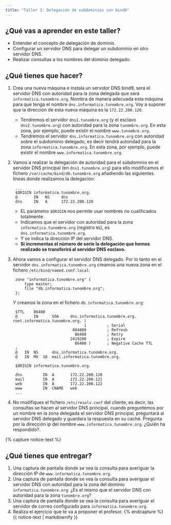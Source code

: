 ```yaml
---
title: "Taller 3: Delegación de subdominios con bind9"
---
```


## ¿Qué vas a aprender en este taller?

* Entender el concepto de delegación de dominio.
* Configurar un servidor DNS para delegar un subdominio en otro servidor DNS.
* Realizar consultas a los nombres del dominio delegado.

## ¿Qué tienes que hacer?

1. Crea una nueva máquina e instala un servidor DNS bind9, será el servidor DNS con autoridad para la zona delegada que será `informatica.tunombre.org`. Nombra de manera adecuada esta máquina para que tenga el nombre `dns.informatica.tunombre.org`. Voy a suponer que la dirección de esta nueva máquina es la `172.22.200.120`.

	* Tendremos el servidor `dns1.tunombre.org` (y el esclavo `dns2.tunombre.org`) con autoridad para la zona `tunombre.org`. En esta zona, por ejemplo, puede existir el nombre `www.tunombre.org`.
	* Tendremos el servidor `dns.informatica.tunombre.org` con autoridad sobre el subdominio delegado, es decir tendrá autoridad para la zona `informatica.tunombre.org`.  En esta zona, por ejemplo, puede existir el nombre `www.informatica.tunombre.org`.

2. Vamos a realizar la delegación de autoridad para el subdominio en el servidor DNS principal (en `dns1.tunombre.org`) para ello modificamos el fichero `/var/cache/bind/db.tunombre.org` añadiendo las siguientes líneas donde realizamos la delegación:

		...
		$ORIGIN informatica.tunombre.org.
		@		IN	 NS		dns
		dns 	IN	 A 		172.22.200.120

	* EL parámetro `$ORIGIN` nos permite usar nombres no cualificados totalmente.
	* Indicamos que el servidor con autoridad para la zona `informatica.tunombre.org` (registro `NS`), es `dns.informatica.tunombre.org`.
	* Y se indica la dirección IP del servidor DNS.
	* **Si incrementas el número de serie la delegación que hemos realizado se transferirá al servidor DNS esclavo.**
	
3. Ahora vamos a configurar el servidor DNS delegado. Por lo tanto en el servidor `dns.informatica.tunombre.org` creamos una nueva zona en el fichero `/etc/bind/named.conf.local`:

		zone "informatica.tunombre.org" {
			type master;
			file "db.informatica.tunombre.org";
		};

	Y creamos la zona en el fichero `db.informatica.tunombre.org`:

		$TTL    86400
		@       IN      SOA     dns.informatica.tunombre.org. root.informatica.tunombre.org. (
		                              1         ; Serial
		                         604800         ; Refresh
		                          86400         ; Retry
		                        2419200         ; Expire
		                          86400 )       ; Negative Cache TTL
		;
		@	IN	NS		dns.informatica.tunombre.org.
		@	IN	MX	10	mail.informatica.tunombre.org.

		$ORIGIN informatica.tunombre.org.

		dns			IN	A		172.22.200.120
		mail		IN	A		172.22.200.121 
		web			IN	A 		172.22.200.122
		www			IN 	CNAME 	web
		...


4. No modifiques el fichero `/etc/resolv.conf` del cliente, es decir, las consultas se hacen al servidor DNS principal, cuando preguntemos por un nombre en la zona delegada el servidor DNS principal, preguntará al servidor DNS delegado y guardara la respuesta en su caché. Pregunta por la dirección ip del nombre `www.informatica.tunombre.org`. ¿Quién ha respondido?. 

{% capture notice-text %}	
## ¿Qué tienes que entregar?

1. Una captura de pantalla donde se vea la consulta para averiguar la dirección IP de `www.informatica.tunombre.org`.
2. Una captura de pantalla donde se vea la consulta para averiguar el servidor DNS con autoridad para la zona del dominio `informatica.tunombre.org`. ¿Es el mismo que el servidor DNS con autoridad para la zona `tunombre.org`?
3. Una captura de pantalla donde se vea la consulta para averiguar el servidor de correo configurado para `informatica.tunombre.org`.
4. Realiza el ejercicio que te va a proponer el profesor.
{% endcapture %}<div class="notice--info">{{ notice-text | markdownify }}</div>		
